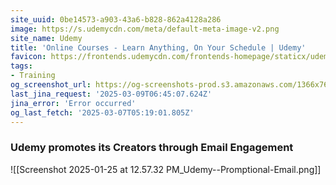 ```yaml
---
site_uuid: 0be14573-a903-43a6-b828-862a4128a286
image: https://s.udemycdn.com/meta/default-meta-image-v2.png
site_name: Udemy
title: 'Online Courses - Learn Anything, On Your Schedule | Udemy'
favicon: https://frontends.udemycdn.com/frontends-homepage/staticx/udemy/images/v8/favicon-32x32.png
tags:
- Training
og_screenshot_url: https://og-screenshots-prod.s3.amazonaws.com/1366x768/80/false/2e98d4b3ecf1ecbf05a89073f0a5057aacc2f0fdd43195cab6a4f1bd2d87c50d.jpeg
last_jina_request: '2025-03-09T06:45:07.624Z'
jina_error: 'Error occurred'
og_last_fetch: '2025-03-07T05:19:01.805Z'
---
```



### Udemy promotes its Creators through Email Engagement
![[Screenshot 2025-01-25 at 12.57.32 PM_Udemy--Promptional-Email.png]]
